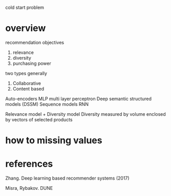 
cold start problem

# overview

recommendation objectives
1. relevance
2. diversity
3. purchasing power

two types generally
1. Collaborative
2. Content based

Auto-encoders
MLP multi layer perceptron 
Deep semantic structured models (DSSM)
Sequence models RNN

Relevance model + Diversity model
Diversity measured by volume enclosed by vectors of selected products

# how to missing values 



# references

Zhang. Deep learning based recommender systems (2017)

Misra, Rybakov. DUNE

